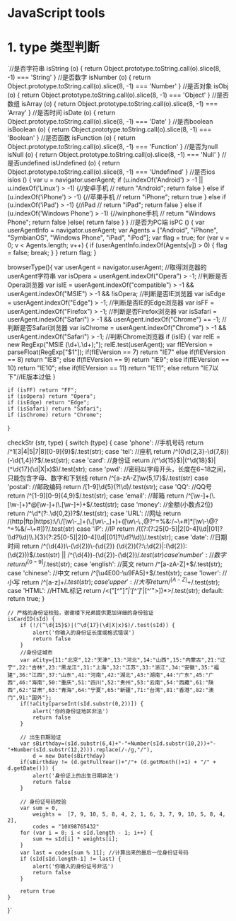 # JavaScript tools
# 1. type 类型判断
`//是否字符串
isString (o) { 
    return Object.prototype.toString.call(o).slice(8, -1) === 'String'
}
//是否数字
isNumber (o) { 
    return Object.prototype.toString.call(o).slice(8, -1) === 'Number'
}
//是否对象
isObj (o) { 
    return Object.prototype.toString.call(o).slice(8, -1) === 'Object'
}
//是否数组
isArray (o) { 
    return Object.prototype.toString.call(o).slice(8, -1) === 'Array'
}
//是否时间
isDate (o) { 
    return Object.prototype.toString.call(o).slice(8, -1) === 'Date'
}
//是否boolean
isBoolean (o) { 
    return Object.prototype.toString.call(o).slice(8, -1) === 'Boolean'
}
//是否函数
isFunction (o) { 
    return Object.prototype.toString.call(o).slice(8, -1) === 'Function'
}
//是否为null
isNull (o) { 
    return Object.prototype.toString.call(o).slice(8, -1) === 'Null'
}
 //是否undefined
isUndefined (o) {
    return Object.prototype.toString.call(o).slice(8, -1) === 'Undefined'
}
//是否ios
isIos () {
    var u = navigator.userAgent;
    if (u.indexOf('Android') > -1 || u.indexOf('Linux') > -1) {//安卓手机
        // return "Android";
        return false
    } else if (u.indexOf('iPhone') > -1) {//苹果手机
        // return "iPhone";
        return true
    } else if (u.indexOf('iPad') > -1) {//iPad
        // return "iPad";
        return false
    } else if (u.indexOf('Windows Phone') > -1) {//winphone手机
        // return "Windows Phone";
        return false
    }else{
        return false
    }
}
//是否为PC端
isPC () { 
    var userAgentInfo = navigator.userAgent;
    var Agents = ["Android", "iPhone",
                "SymbianOS", "Windows Phone",
                "iPad", "iPod"];
    var flag = true;
    for (var v = 0; v < Agents.length; v++) {
        if (userAgentInfo.indexOf(Agents[v]) > 0) {
            flag = false;
            break;
        }
    }
    return flag;
}

browserType(){
    var userAgent = navigator.userAgent; //取得浏览器的userAgent字符串
    var isOpera = userAgent.indexOf("Opera") > -1; //判断是否Opera浏览器
    var isIE = userAgent.indexOf("compatible") > -1 && userAgent.indexOf("MSIE") > -1 && !isOpera; //判断是否IE浏览器
    var isEdge = userAgent.indexOf("Edge") > -1; //判断是否IE的Edge浏览器
    var isFF = userAgent.indexOf("Firefox") > -1; //判断是否Firefox浏览器
    var isSafari = userAgent.indexOf("Safari") > -1 && userAgent.indexOf("Chrome") == -1; //判断是否Safari浏览器
    var isChrome = userAgent.indexOf("Chrome") > -1 && userAgent.indexOf("Safari") > -1; //判断Chrome浏览器
    if (isIE) {
        var reIE = new RegExp("MSIE (\\d+\\.\\d+);");
        reIE.test(userAgent);
        var fIEVersion = parseFloat(RegExp["$1"]);
        if(fIEVersion == 7) return "IE7"
        else if(fIEVersion == 8) return "IE8";
        else if(fIEVersion == 9) return "IE9";
        else if(fIEVersion == 10) return "IE10";
        else if(fIEVersion == 11) return "IE11";
        else return "IE7以下"//IE版本过低
    }

    if (isFF) return "FF";
    if (isOpera) return "Opera";
    if (isEdge) return "Edge";
    if (isSafari) return "Safari";
    if (isChrome) return "Chrome";
}

checkStr (str, type) {
    switch (type) {
        case 'phone':   //手机号码
            return /^1[3|4|5|7|8][0-9]{9}$/.test(str);
        case 'tel':     //座机
            return /^(0\d{2,3}-\d{7,8})(-\d{1,4})?$/.test(str);
        case 'card':    //身份证
            return /(^\d{15}$)|(^\d{18}$)|(^\d{17}(\d|X|x)$)/.test(str);
        case 'pwd':     //密码以字母开头，长度在6~18之间，只能包含字母、数字和下划线
            return /^[a-zA-Z]\w{5,17}$/.test(str)
        case 'postal':  //邮政编码
            return /[1-9]\d{5}(?!\d)/.test(str);
        case 'QQ':      //QQ号
            return /^[1-9][0-9]{4,9}$/.test(str);
        case 'email':   //邮箱
            return /^[\w-]+(\.[\w-]+)*@[\w-]+(\.[\w-]+)+$/.test(str);
        case 'money':   //金额(小数点2位)
            return /^\d*(?:\.\d{0,2})?$/.test(str);
        case 'URL':     //网址
            return /(http|ftp|https):\/\/[\w\-_]+(\.[\w\-_]+)+([\w\-\.,@?^=%&:/~\+#]*[\w\-\@?^=%&/~\+#])?/.test(str)
        case 'IP':      //IP
            return /((?:(?:25[0-5]|2[0-4]\\d|[01]?\\d?\\d)\\.){3}(?:25[0-5]|2[0-4]\\d|[01]?\\d?\\d))/.test(str);
        case 'date':    //日期时间
            return /^(\d{4})\-(\d{2})\-(\d{2}) (\d{2})(?:\:\d{2}|:(\d{2}):(\d{2}))$/.test(str) || /^(\d{4})\-(\d{2})\-(\d{2})$/.test(str)
        case 'number':  //数字
            return /^[0-9]$/.test(str);
        case 'english': //英文
            return /^[a-zA-Z]+$/.test(str);
        case 'chinese': //中文
            return /^[\u4E00-\u9FA5]+$/.test(str);
        case 'lower':   //小写
            return /^[a-z]+$/.test(str);
        case 'upper':   //大写
            return /^[A-Z]+$/.test(str);
        case 'HTML':    //HTML标记
            return /<("[^"]*"|'[^']*'|[^'">])*>/.test(str);
        default:
            return true;
    }
    
    // 严格的身份证校验，谢谢楼下兄弟提供更加详细的身份验证
    isCardID(sId) {
        if (!/(^\d{15}$)|(^\d{17}(\d|X|x)$)/.test(sId)) {
            alert('你输入的身份证长度或格式错误')
            return false
        }
        //身份证城市
        var aCity={11:"北京",12:"天津",13:"河北",14:"山西",15:"内蒙古",21:"辽宁",22:"吉林",23:"黑龙江",31:"上海",32:"江苏",33:"浙江",34:"安徽",35:"福建",36:"江西",37:"山东",41:"河南",42:"湖北",43:"湖南",44:"广东",45:"广西",46:"海南",50:"重庆",51:"四川",52:"贵州",53:"云南",54:"西藏",61:"陕西",62:"甘肃",63:"青海",64:"宁夏",65:"新疆",71:"台湾",81:"香港",82:"澳门",91:"国外"};
        if(!aCity[parseInt(sId.substr(0,2))]) { 
            alert('你的身份证地区非法')
            return false
        }

        // 出生日期验证
        var sBirthday=(sId.substr(6,4)+"-"+Number(sId.substr(10,2))+"-"+Number(sId.substr(12,2))).replace(/-/g,"/"),
            d = new Date(sBirthday)
        if(sBirthday != (d.getFullYear()+"/"+ (d.getMonth()+1) + "/" + d.getDate())) {
            alert('身份证上的出生日期非法')
            return false
        }

        // 身份证号码校验
        var sum = 0,
            weights =  [7, 9, 10, 5, 8, 4, 2, 1, 6, 3, 7, 9, 10, 5, 8, 4, 2],
            codes = "10X98765432"
        for (var i = 0; i < sId.length - 1; i++) {
            sum += sId[i] * weights[i];
        }
        var last = codes[sum % 11]; //计算出来的最后一位身份证号码
        if (sId[sId.length-1] != last) { 
            alert('你输入的身份证号非法')
            return false
        }
        
        return true
    }
}`